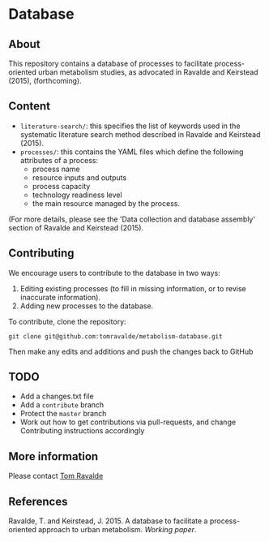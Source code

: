 # Database

## About

This repository contains a database of processes to facilitate process-oriented urban metabolism studies, as advocated in Ravalde and Keirstead (2015), (forthcoming).

## Content

- `literature-search/`: this specifies the list of keywords used in the systematic literature search method described in Ravalde and Keirstead (2015).
- `processes/`: this contains the YAML files which define the following attributes of a process:
	- process name
	- resource inputs and outputs
	- process capacity
	- technology readiness level
	- the main resource managed by the process.

(For more details, please see the 'Data collection and database assembly' section of Ravalde and Keirstead (2015).

## Contributing

We encourage users to contribute to the database in two ways:

1. Editing existing processes (to fill in missing information, or to revise inaccurate information).
2. Adding new processes to the database.

To contribute, clone the repository:

	git clone git@github.com:tomravalde/metabolism-database.git

Then make any edits and additions and push the changes back to GitHub

## TODO

- Add a changes.txt file
- Add a `contribute` branch
- Protect the `master` branch
- Work out how to get contributions via pull-requests, and change Contributing instructions accordingly

## More information

Please contact [Tom Ravalde](mailto:thomas.ravalde08@imperial.ac.uk)

## References

Ravalde, T. and Keirstead, J. 2015. A database to facilitate a process-oriented approach to urban metabolism. *Working paper*.
